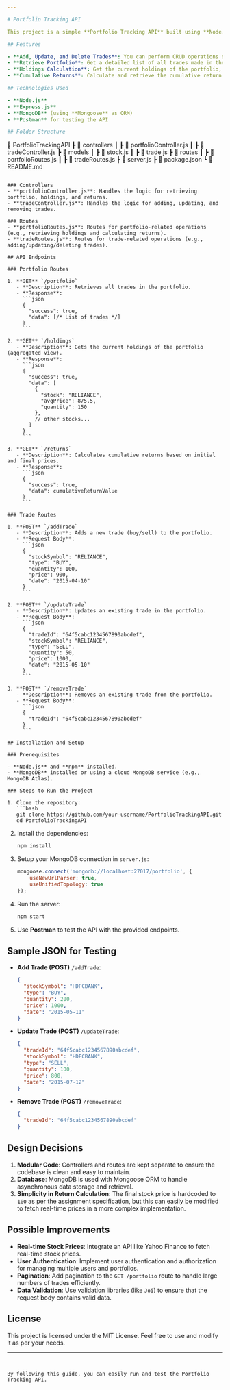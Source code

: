 ```yaml
---

# Portfolio Tracking API

This project is a simple **Portfolio Tracking API** built using **Node.js** and **Express.js**. It allows users to manage stock trades (buy/sell) and provides functionality to retrieve portfolio data, calculate holdings, and compute cumulative returns.

## Features

- **Add, Update, and Delete Trades**: You can perform CRUD operations on trades associated with stocks.
- **Retrieve Portfolio**: Get a detailed list of all trades made in the portfolio.
- **Holdings Calculation**: Get the current holdings of the portfolio, showing the quantity and average buying price of each stock.
- **Cumulative Returns**: Calculate and retrieve the cumulative return on the portfolio based on initial investment and simplified final prices.

## Technologies Used

- **Node.js**
- **Express.js**
- **MongoDB** (using **Mongoose** as ORM)
- **Postman** for testing the API

## Folder Structure

```
📁 PortfolioTrackingAPI
 ┣ 📁 controllers
 ┃ ┣ 📄 portfolioController.js
 ┃ ┣ 📄 tradeController.js
 ┣ 📁 models
 ┃ ┣ 📄 stock.js
 ┃ ┣ 📄 trade.js
 ┣ 📁 routes
 ┃ ┣ 📄 portfolioRoutes.js
 ┃ ┣ 📄 tradeRoutes.js
 ┣ 📄 server.js
 ┣ 📄 package.json
 ┗ 📄 README.md
```

### Controllers
- **portfolioController.js**: Handles the logic for retrieving portfolio, holdings, and returns.
- **tradeController.js**: Handles the logic for adding, updating, and removing trades.

### Routes
- **portfolioRoutes.js**: Routes for portfolio-related operations (e.g., retrieving holdings and calculating returns).
- **tradeRoutes.js**: Routes for trade-related operations (e.g., adding/updating/deleting trades).

## API Endpoints

### Portfolio Routes

1. **GET** `/portfolio`
   - **Description**: Retrieves all trades in the portfolio.
   - **Response**:
     ```json
     {
       "success": true,
       "data": [/* List of trades */]
     }
     ```

2. **GET** `/holdings`
   - **Description**: Gets the current holdings of the portfolio (aggregated view).
   - **Response**:
     ```json
     {
       "success": true,
       "data": [
         {
           "stock": "RELIANCE",
           "avgPrice": 875.5,
           "quantity": 150
         },
         // other stocks...
       ]
     }
     ```

3. **GET** `/returns`
   - **Description**: Calculates cumulative returns based on initial and final prices.
   - **Response**:
     ```json
     {
       "success": true,
       "data": cumulativeReturnValue
     }
     ```

### Trade Routes

1. **POST** `/addTrade`
   - **Description**: Adds a new trade (buy/sell) to the portfolio.
   - **Request Body**:
     ```json
     {
       "stockSymbol": "RELIANCE",
       "type": "BUY",
       "quantity": 100,
       "price": 900,
       "date": "2015-04-10"
     }
     ```

2. **POST** `/updateTrade`
   - **Description**: Updates an existing trade in the portfolio.
   - **Request Body**:
     ```json
     {
       "tradeId": "64f5cabc1234567890abcdef",
       "stockSymbol": "RELIANCE",
       "type": "SELL",
       "quantity": 50,
       "price": 1000,
       "date": "2015-05-10"
     }
     ```

3. **POST** `/removeTrade`
   - **Description**: Removes an existing trade from the portfolio.
   - **Request Body**:
     ```json
     {
       "tradeId": "64f5cabc1234567890abcdef"
     }
     ```

## Installation and Setup

### Prerequisites

- **Node.js** and **npm** installed.
- **MongoDB** installed or using a cloud MongoDB service (e.g., MongoDB Atlas).

### Steps to Run the Project

1. Clone the repository:
   ```bash
   git clone https://github.com/your-username/PortfolioTrackingAPI.git
   cd PortfolioTrackingAPI
   ```

2. Install the dependencies:
   ```bash
   npm install
   ```

3. Setup your MongoDB connection in `server.js`:
   ```js
   mongoose.connect('mongodb://localhost:27017/portfolio', {
       useNewUrlParser: true,
       useUnifiedTopology: true
   });
   ```

4. Run the server:
   ```bash
   npm start
   ```

5. Use **Postman** to test the API with the provided endpoints.

## Sample JSON for Testing

- **Add Trade (POST)** `/addTrade`:
  ```json
  {
    "stockSymbol": "HDFCBANK",
    "type": "BUY",
    "quantity": 200,
    "price": 1000,
    "date": "2015-05-11"
  }
  ```

- **Update Trade (POST)** `/updateTrade`:
  ```json
  {
    "tradeId": "64f5cabc1234567890abcdef",
    "stockSymbol": "HDFCBANK",
    "type": "SELL",
    "quantity": 100,
    "price": 800,
    "date": "2015-07-12"
  }
  ```

- **Remove Trade (POST)** `/removeTrade`:
  ```json
  {
    "tradeId": "64f5cabc1234567890abcdef"
  }
  ```

## Design Decisions

1. **Modular Code**: Controllers and routes are kept separate to ensure the codebase is clean and easy to maintain.
2. **Database**: MongoDB is used with Mongoose ORM to handle asynchronous data storage and retrieval.
3. **Simplicity in Return Calculation**: The final stock price is hardcoded to `100` as per the assignment specification, but this can easily be modified to fetch real-time prices in a more complex implementation.

## Possible Improvements

- **Real-time Stock Prices**: Integrate an API like Yahoo Finance to fetch real-time stock prices.
- **User Authentication**: Implement user authentication and authorization for managing multiple users and portfolios.
- **Pagination**: Add pagination to the `GET /portfolio` route to handle large numbers of trades efficiently.
- **Data Validation**: Use validation libraries (like `Joi`) to ensure that the request body contains valid data.

## License

This project is licensed under the MIT License. Feel free to use and modify it as per your needs.

---
```


By following this guide, you can easily run and test the Portfolio Tracking API.
